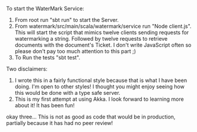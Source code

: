 To start the WaterMark Service:

1. From root run "sbt run" to start the Server.
2. From watermark/src/main/scala/watermark/service run "Node client.js". This will start the script that mimics twelve clients sending requests for watermarking a string. Followed by twelve requests to retrieve documents with the document's Ticket.
I don't write JavaScript often so please don't pay too much attention to this part ;)
3. To Run the tests "sbt test".

Two disclaimers:
1. I wrote this in a fairly functional style because that is what I have been doing. I'm open to other styles!
I thought you might enjoy seeing how this would be done with a type safe server.
2. This is my first attempt at using Akka. I look forward to learning more about it! It has been fun!

okay three... This is not as good as code that would be in production, partially because it has had no peer review!
